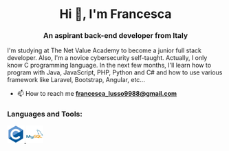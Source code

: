 <h1 align="center">Hi 👋, I'm Francesca</h1>
<h3 align="center">An aspirant back-end developer from Italy</h3>

<p>I'm studying at The Net Value Academy to become a junior full stack developer. Also, I'm a novice cybersecurity self-taught. Actually, I only know C programming language. In the next few months, I'll learn how to program with Java, JavaScript, PHP, Python and C# and how to use various framework like Laravel, Bootstrap, Angular, etc...<p>

- 📫 How to reach me **francesca_lusso9988@gmail.com**

<h3 align="left">Languages and Tools:</h3>
<p align="left"> <a href="https://www.cprogramming.com/" target="_blank" rel="noreferrer"> <img src="https://raw.githubusercontent.com/devicons/devicon/master/icons/c/c-original.svg" alt="c" width="40" height="40"/> </a> <a href="https://www.mysql.com/" target="_blank" rel="noreferrer"> <img src="https://raw.githubusercontent.com/devicons/devicon/master/icons/mysql/mysql-original-wordmark.svg" alt="mysql" width="40" height="40"/> </a> </p>
